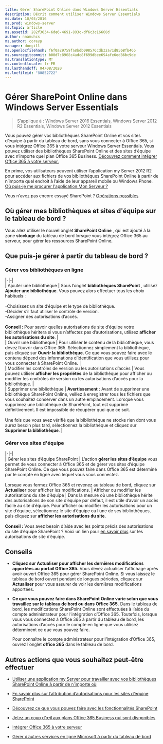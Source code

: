 ```yaml
---
title: Gérer SharePoint Online dans Windows Server Essentials
description: Décrit comment utiliser Windows Server Essentials
ms.date: 10/03/2016
ms.prod: windows-server
ms.topic: article
ms.assetid: 282f3634-6de6-4691-803c-df6c3c16660d
author: nnamuhcs
ms.author: coreyp
manager: dongill
ms.openlocfilehash: f6f0a29759fa8bdb098576cdb32a71d8568fb465
ms.sourcegitcommit: b00d7c8968c4adc8f699dbee694afe6ed36bc9de
ms.translationtype: MT
ms.contentlocale: fr-FR
ms.lasthandoff: 04/08/2020
ms.locfileid: "80852722"
---
```

# <a name="manage-sharepoint-online-in-windows-server-essentials"></a>Gérer SharePoint Online dans Windows Server Essentials

>S’applique à : Windows Server 2016 Essentials, Windows Server 2012 R2 Essentials, Windows Server 2012 Essentials

Vous pouvez gérer vos bibliothèques SharePoint Online et vos sites d’équipe à partir du tableau de bord, sans vous connecter à Office 365, si vous intégrez Office 365 à votre serveur Windows Server Essentials. Vous pouvez utiliser des bibliothèques SharePoint Online et des sites d’équipe avec n’importe quel plan Office 365 Business. [Découvrez comment intégrer Office 365 à votre serveur.](Manage-Office-365-in-Windows-Server-Essentials.md)  
  
 En prime, vos utilisateurs peuvent utiliser l’application my Server 2012 R2 pour accéder aux fichiers de vos bibliothèques SharePoint Online à partir de n’importe quel endroit à l’aide de leur appareil mobile ou Windows Phone. [Où puis-je me procurer l'application Mon Serveur ?](../use/Use-the-My-Server-App-to-Connect-to-Windows-Server-Essentials.md)  
  
 Vous n'avez pas encore essayé SharePoint ? [Opérations possibles](https://office.microsoft.com/office365-sharepoint-online-enterprise-help/get-started-with-sharepoint-2013-HA102772778.aspx)  
  
## <a name="where-on-the-dashboard-will-i-manage-my-libraries-and-team-sites"></a>Où gérer mes bibliothèques et sites d'équipe sur le tableau de bord ?  
 Vous allez utiliser le nouvel onglet **SharePoint Online** , qui est ajouté à la zone **stockage** du tableau de bord lorsque vous intégrez Office 365 au serveur, pour gérer les ressources SharePoint Online.  

  
## <a name="what-can-i-manage-from-the-dashboard"></a>Que puis-je gérer à partir du tableau de bord ?  
  
### <a name="manage-your-online-libraries"></a>Gérer vos bibliothèques en ligne  
   
|-|-|  
| Ajouter une bibliothèque | Sous l’onglet **bibliothèques SharePoint** , utilisez **Ajouter une bibliothèque**. Vous pouvez alors effectuer tous les choix habituels :<br /><br /> -Choisissez un site d’équipe et le type de bibliothèque.<br />-Décider s’il faut utiliser le contrôle de version.<br />-Assigner des autorisations d’accès.<br /><br /> **Conseil :** Pour savoir quelles autorisations de site d’équipe votre bibliothèque héritera si vous n’affectez pas d’autorisations, utilisez **afficher les autorisations du site**. |  
| Ouvrir une bibliothèque | Pour utiliser le contenu de la bibliothèque, vous devez l’ouvrir dans Office 365. Sélectionnez simplement la bibliothèque, puis cliquez sur **Ouvrir la bibliothèque**. Ce que vous pouvez faire avec le contenu dépend des informations d’identification que vous utilisez pour vous connecter à SharePoint Online. |  
| Modifier les contrôles de version ou les autorisations d’accès | Vous pouvez utiliser **afficher les propriétés** de la bibliothèque pour afficher ou modifier les contrôles de version ou les autorisations d’accès pour la bibliothèque. |  
| Supprimer une bibliothèque | **Avertissement :** Avant de supprimer une bibliothèque SharePoint Online, veillez à enregistrer tous les fichiers que vous souhaitez conserver dans un autre emplacement. Lorsque vous supprimez une bibliothèque de SharePoint, tout est supprimé définitivement. Il est impossible de récupérer quoi que ce soit.<br /><br /> Une fois que vous avez vérifié que la bibliothèque ne stocke rien dont vous aurez besoin plus tard, sélectionnez la bibliothèque et cliquez sur **Supprimer la bibliothèque**. |  
  
### <a name="manage-your-team-sites"></a>Gérer vos sites d'équipe  
 
|-|-|  
| Gérer les sites d’équipe SharePoint | L’action **gérer les sites d’équipe** vous permet de vous connecter à Office 365 et de gérer vos sites d’équipe SharePoint Online. Ce que vous pouvez faire dans Office 365 est déterminé par le compte en ligne avec lequel vous vous connectez.<br /><br /> Lorsque vous fermez Office 365 et revenez au tableau de bord, cliquez sur **Actualiser** pour afficher les modifications. | Afficher ou modifier les autorisations du site d’équipe | Dans la mesure où une bibliothèque hérite des autorisations de son site d’équipe par défaut, il est utile d’avoir un accès facile au site d’équipe. Pour afficher ou modifier les autorisations pour un site d’équipe, sélectionnez le site d’équipe ou l’une de ses bibliothèques, puis cliquez sur **afficher les autorisations du site**.<br /><br /> **Conseil :** Vous avez besoin d’aide avec les points précis des autorisations du site d’équipe SharePoint ? Voici un lien pour [en savoir plus](https://office.microsoft.com/office365-sharepoint-online-enterprise-help/introduction-control-user-access-with-permissions-HA102771919.aspx?CTT=5&origin=HA102771924) sur les autorisations de site d’équipe.  
  
## <a name="tips"></a>Conseils  
  
-   **Cliquez sur Actualiser pour afficher les dernières modifications apportées au portail Office 365.** Vous devez actualiser l’affichage après avoir ouvert Office 365 pour gérer SharePoint Online. Si vous laissez le tableau de bord ouvert pendant de longues périodes, cliquez sur **Actualiser** pour vous assurer de voir les dernières modifications apportées.  
  
-   **Ce que vous pouvez faire dans SharePoint Online varie selon que vous travaillez sur le tableau de bord ou dans Office 365.** Dans le tableau de bord, les modifications SharePoint Online sont effectuées à l’aide du compte administrateur pour l’intégration d’Office 365. Toutefois, lorsque vous vous connectez à Office 365 à partir du tableau de bord, les autorisations d’accès pour le compte en ligne que vous utilisez déterminent ce que vous pouvez faire.  
  
     Pour connaître le compte administrateur pour l’intégration d’Office 365, ouvrez l’onglet **office 365** dans le tableau de bord.  
  
## <a name="other-things-you-might-want-to-do"></a>Autres actions que vous souhaitez peut-être effectuer  
  
-   [Utiliser une application my Server pour travailler avec vos bibliothèques SharePoint Online à partir de n’importe où](../use/Use-the-My-Server-App-to-Connect-to-Windows-Server-Essentials.md)  
  
-   [En savoir plus sur l’attribution d’autorisations pour les sites d’équipe SharePoint](https://office.microsoft.com/office365-sharepoint-online-enterprise-help/introduction-control-user-access-with-permissions-HA102771919.aspx?CTT=5&origin=HA102771924)  
  
-   [Découvrez ce que vous pouvez faire avec les fonctionnalités SharePoint](https://office.microsoft.com/office365-sharepoint-online-enterprise-help/get-started-with-sharepoint-2013-HA102772778.aspx)  
  
-   [Jetez un coup d’œil aux plans Office 365 Business qui sont disponibles](https://office.microsoft.com/business/compare-office-365-for-business-plans-FX102918419.aspx?CR_CC=200061904&WT.srch=1&WT.mc_ID=PS_bing_O365Comm_what-is-office-365-for_Text)  
  
-   [Intégrer Office 365 à votre serveur](Manage-Office-365-in-Windows-Server-Essentials.md)  
  
-   [Gérer d’autres services en ligne Microsoft à partir du tableau de bord](Manage-Microsoft-Online-Services-in-Windows-Server-Essentials.md)
